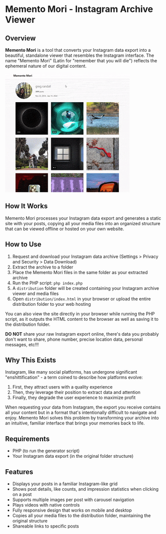 # Memento Mori - Instagram Archive Viewer

## Overview

**Memento Mori** is a tool that converts your Instagram data export into a beautiful, standalone viewer that resembles the Instagram interface. The name "Memento Mori" (Latin for "remember that you will die") reflects the ephemeral nature of our digital content.

![Memento Mori Interface Preview](preview.gif)

## How It Works

Memento Mori processes your Instagram data export and generates a static site with your posts, copying all your media files into an organized structure that can be viewed offline or hosted on your own website.

## How to Use

1. Request and download your Instagram data archive (Settings > Privacy and Security > Data Download)
2. Extract the archive to a folder
3. Place the Memento Mori files in the same folder as your extracted archive
4. Run the PHP script: `php index.php`
5. A `distribution` folder will be created containing your Instagram archive viewer and media files
6. Open `distribution/index.html` in your browser or upload the entire distribution folder to your web hosting

You can also view the site directly in your browser while running the PHP script, as it outputs the HTML content to the browser as well as saving it to the distribution folder.

**DO NOT** share your raw Instagram export online, there's data you probably don't want to share, phone number, precise location data, personal messages, etc!!!

## Why This Exists

Instagram, like many social platforms, has undergone significant "enshittification" - a term coined to describe how platforms evolve:

1. First, they attract users with a quality experience
2. Then, they leverage their position to extract data and attention
3. Finally, they degrade the user experience to maximize profit

When requesting your data from Instagram, the export you receive contains all your content but in a format that's intentionally difficult to navigate and enjoy. Memento Mori solves this problem by transforming your archive into an intuitive, familiar interface that brings your memories back to life.

## Requirements

- PHP (to run the generator script)
- Your Instagram data export (in the original folder structure)

## Features

- Displays your posts in a familiar Instagram-like grid
- Shows post details, like counts, and impression statistics when clicking on a post
- Supports multiple images per post with carousel navigation
- Plays videos with native controls
- Fully responsive design that works on mobile and desktop
- Copies all your media files to the distribution folder, maintaining the original structure
- Shareable links to specific posts
